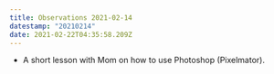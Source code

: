 ```yaml
---
title: Observations 2021-02-14
datestamp: "20210214"
date: 2021-02-22T04:35:58.209Z
---
```

- A short lesson with Mom on how to use Photoshop (Pixelmator).
